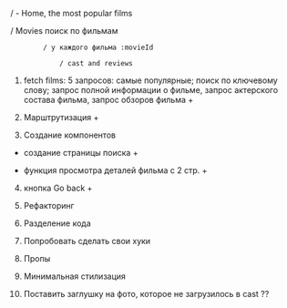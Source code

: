 / - Home, the most popular films

/ Movies поиск по фильмам

            / у каждого фильма :movieId

                / cast and reviews

1. fetch films: 5 запросов: самые популярные; поиск по ключевому слову; запрос
   полной информации о фильме, запрос актерского состава фильма, запрос обзоров
   фильма +

2. Марштрутизация +

3. Создание компонентов

- создание страницы поиска +

- функция просмотра деталей фильма с 2 стр. +

4. кнопка Go back +

5. Рефакторинг

6. Разделение кода

7. Попробовать сделать свои хуки

8. Пропы

9. Минимальная стилизация

10. Поставить заглушку на фото, которое не загрузилось в cast ??
